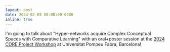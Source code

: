 ```yaml
---
layout: post
date: 2024-02-05 00:00:00-0400
inline: true
---
```

I'm going to talk about "Hyper-networks acquire Complex Conceptual Spaces
with Comparative Learning" with an oral+poster session at the [2024 CORE Project Workshop](https://www.upf.edu/web/glif/2024-core-workshop) at Universitat Pompeu Fabra, Barcelona!